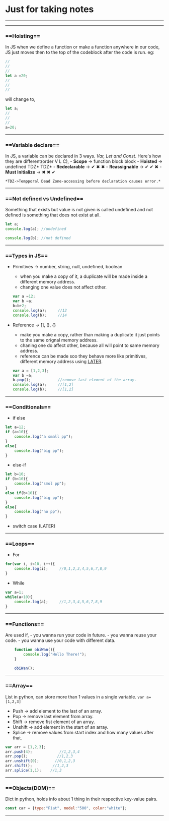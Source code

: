 # Just for taking notes 

***
***

### ==Hoisting==
In JS when we define a function or make a function anywhere in our code, JS just moves then to the top of the codeblock after the code is run. 
eg: 
```js
//
//
//
let a =20;
//
//
//
```
will change to,
```js
let a;
//
//
//
a=20;
```

***

### ==Variable declare==
In JS, a variable can be declared in 3 ways. *Var, Let and Const*. Here's how they are different(order V L C), 
    - **Scope**             -> function     block       block
    - **Hoisted**           -> undefined    TDZ*        TDZ*
    - **Redeclarable**      -> ✔            ✖           ✖
    - **Reassignable**      -> ✔            ✔           ✖
    - **Must Initialize**   -> ✖            ✖           ✔

    *TDZ->Tempporal Dead Zone-accessing before declaration causes error.*

***

### ==Not defined vs Undefined==
Something that exists but value is not given is called undefined and not defined is something that does not exist at all. 
```js
let a;
console.log(a); //undefined

console.log(b); //not defined
```

***

### ==Types in JS==
- Primitives -> number, string, null, undefined, boolean
     - when you make a copy of it, a duplicate will be made inside a different memory address.
     - changing one value does not affect other.
     ```js
     var a =12;
     var b =a;
     b=b+2;
     console.log(a);     //12
     console.log(b);     //14
     ```

- Reference  -> [], (), {}
     - make you make a copy, rather than making a duplicate it just points to the same orignal memory address.
     - chaning one do affect other, because all will point to same memory address.
     - reference can be made soo they behave more like primitives, different memory address using [LATER](url).
     ```js
     var a = [1,2,3];
     var b =a;
     b.pop();            //remove last element of the array.
     console.log(a);     //[1,2]
     console.log(b);     //[1,2]
     ```

***

### ==Conditionals==
- if else
```js
let a=12;
if (a<10){
    console.log("a small pp");
}
else{
    console.log("big pp");
}
```

- else-if
```js
let b=10;
if (b<10){
    console.log("smol pp");
}
else if(b>10){
    console.log("big pp");
}
else{
    console.log("no pp");
}
```

- switch case (LATER)

***

### ==Loops==
- For
```js
for(var i, i<10, i++){
    console.log(i);     //0,1,2,3,4,5,6,7,8,9
}
```

- While
```js
var a=1;
while(a<10){
    console.log(a);     //1,2,3,4,5,6,7,8,9
}
```

***

### ==Functions==
Are used if,
    - you wanna run your code in future.
    - you wanna reuse your code.
    - you wanna use your code with different data.
```js
    function obiWan(){
        console.log("Hello There!");
    }

    obiWan();
```

***

### ==Array==
List in python, can store more than 1 values in a single variable. 
`var a=[1,2,3]`

- Push      -> add element to the last of an array.
- Pop       -> remove last element from array.
- Shift     -> remove fist element of an array.
- Unshift   -> add element in the start of an array.
- Splice    -> remove values from start index and how many values after that.
```js
var arr = [1,2,3];
arr.push(4);            //1,2,3,4
arr.pop();             //1,2,3
arr.unshift(0);       //0,1,2,3
arr.shift();         //1,2,3
arr.splice(1,1);    //1,3
```

***

### ==Objects(DOM)==
Dict in python, holds info about 1 thing in their respective key-value pairs. 
```js
const car = {type:"Fiat", model:"500", color:"white"};
```

***
